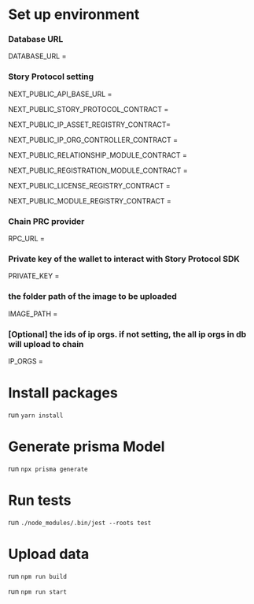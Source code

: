 # Set up environment

### Database URL

DATABASE_URL =

### Story Protocol setting

NEXT_PUBLIC_API_BASE_URL =

NEXT_PUBLIC_STORY_PROTOCOL_CONTRACT =

NEXT_PUBLIC_IP_ASSET_REGISTRY_CONTRACT=

NEXT_PUBLIC_IP_ORG_CONTROLLER_CONTRACT =

NEXT_PUBLIC_RELATIONSHIP_MODULE_CONTRACT =

NEXT_PUBLIC_REGISTRATION_MODULE_CONTRACT =

NEXT_PUBLIC_LICENSE_REGISTRY_CONTRACT =

NEXT_PUBLIC_MODULE_REGISTRY_CONTRACT =

### Chain PRC provider

RPC_URL =

### Private key of the wallet to interact with Story Protocol SDK

PRIVATE_KEY =

### the folder path of the image to be uploaded

IMAGE_PATH =

### [Optional] the ids of ip orgs. if not setting, the all ip orgs in db will upload to chain

IP_ORGS =

# Install packages

run `yarn install`

# Generate prisma Model

run `npx prisma generate`

# Run tests

run `./node_modules/.bin/jest --roots test`

# Upload data

run `npm run build`

run `npm run start`
